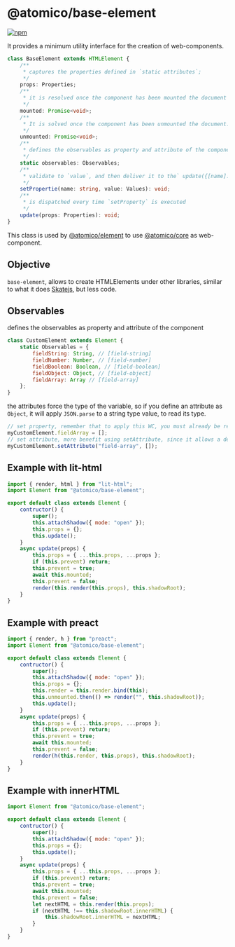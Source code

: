 # @atomico/base-element

[![npm](https://badgen.net/npm/v/@atomico/base-element)](http://npmjs.com/@atomico/base-element)

It provides a minimum utility interface for the creation of web-components.

```ts
class BaseElement extends HTMLElement {
	/**
	 * captures the properties defined in `static attributes`;
	 */
	props: Properties;
	/**
	 * it is resolved once the component has been mounted the document
	 */
	mounted: Promise<void>;
	/**
	 * It is solved once the component has been unmounted the document.
	 */
	unmounted: Promise<void>;
	/**
	 * defines the observables as property and attribute of the component
	 */
	static observables: Observables;
	/**
	 * validate to `value`, and then deliver it to the` update({[name]:value})` method.
	 */
	setPropertie(name: string, value: Values): void;
	/**
	 * is dispatched every time `setProperty` is executed
	 */
	update(props: Properties): void;
}
```

This class is used by [@atomico/element](https://github.com/atomicojs/core) to use [@atomico/core](https://github.com/atomicojs/element) as web-component.

## Objective

`base-element`, allows to create HTMLElements under other libraries, similar to what it does [Skatejs](https://github.com/skatejs/skatejs), but less code.

## Observables

defines the observables as property and attribute of the component

```js
class CustomElement extends Element {
	static Observables = {
		fieldString: String, // [field-string]
		fieldNumber: Number, // [field-number]
		fieldBoolean: Boolean, // [field-boolean]
		fieldObject: Object, // [field-object]
		fieldArray: Array // [field-array]
	};
}
```

the attributes force the type of the variable, so if you define an attribute as `Object`, it will apply
`JSON.parse` to a string type value, to read its type.

```js
// set property, remember that to apply this WC, you must already be registered
myCustomElement.fieldArray = [];
// set attribute, more benefit using setAttribute, since it allows a deferred loading of the WC
myCustomElement.setAttribute("field-array", []);
```

## Example with lit-html

```jsx
import { render, html } from "lit-html";
import Element from "@atomico/base-element";

export default class extends Element {
	contructor() {
		super();
		this.attachShadow({ mode: "open" });
		this.props = {};
		this.update();
	}
	async update(props) {
		this.props = { ...this.props, ...props };
		if (this.prevent) return;
		this.prevent = true;
		await this.mounted;
		this.prevent = false;
		render(this.render(this.props), this.shadowRoot);
	}
}
```

## Example with preact

```jsx
import { render, h } from "preact";
import Element from "@atomico/base-element";

export default class extends Element {
	contructor() {
		super();
		this.attachShadow({ mode: "open" });
		this.props = {};
		this.render = this.render.bind(this);
		this.unmounted.then(() => render("", this.shadowRoot));
		this.update();
	}
	async update(props) {
		this.props = { ...this.props, ...props };
		if (this.prevent) return;
		this.prevent = true;
		await this.mounted;
		this.prevent = false;
		render(h(this.render, this.props), this.shadowRoot);
	}
}
```

## Example with innerHTML

```js
import Element from "@atomico/base-element";

export default class extends Element {
	contructor() {
		super();
		this.attachShadow({ mode: "open" });
		this.props = {};
		this.update();
	}
	async update(props) {
		this.props = { ...this.props, ...props };
		if (this.prevent) return;
		this.prevent = true;
		await this.mounted;
		this.prevent = false;
		let nextHTML = this.render(this.props);
		if (nextHTML !== this.shadowRoot.innerHTML) {
			this.shadowRoot.innerHTML = nextHTML;
		}
	}
}
```
